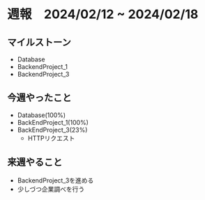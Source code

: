 # 週報　2024/02/12 ~ 2024/02/18

## マイルストーン
- Database 
- BackendProject_1
- BackendProject_3


## 今週やったこと
- Database(100%)
- BackEndProject_1(100%)
- BackEndProject_3(23%)
    - HTTPリクエスト

## 来週やること
- BackendProject_3を進める
- 少しづつ企業調べを行う

